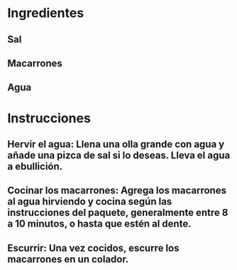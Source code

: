 # Ingredientes
## Sal
## Macarrones
## Agua
# Instrucciones
## Hervir el agua: Llena una olla grande con agua y añade una pizca de sal si lo deseas. Lleva el agua a ebullición.
## Cocinar los macarrones: Agrega los macarrones al agua hirviendo y cocina según las instrucciones del paquete, generalmente entre 8 a 10 minutos, o hasta que estén al dente.
## Escurrir: Una vez cocidos, escurre los macarrones en un colador.